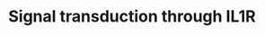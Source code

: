 ---
annotations:
- id: PW:0000023
  parent: regulatory pathway
  type: Pathway Ontology
  value: immune response pathway
- id: PW:0000003
  parent: signaling pathway
  type: Pathway Ontology
  value: signaling pathway
authors:
- Laurent
- Fehrhart
- Eweitz
citedin:
- link: PMC9664052
  title: Systems biology approach reveals a common molecular basis for COVID-19 and
    non-alcoholic fatty liver disease (NAFLD) (2022)
communities:
- ONTOX
description: 'Signal transduction through IL1R. Pathway based on Biocarta pathway
  (M12095). https://cgap.nci.nih.gov/Pathways/BioCarta/h_il1rPathway  IL-1 signals
  primarily through the IL-1 receptor type 1 (IL-1R1). Through expression of cytokines
  such as TNF, TGF-beta and interferons, IL-1 holds a range of inflammatory activities
  that include induction of fever, expression of vascular adhesion molecules and roles
  in arthritis and septic shock. IL-1 binds to the respective IL-1 receptor however,
  it requires the IL-1 receptor accessory protein (IL-1RAP) to transduce a signal.
  Two kinases (IRAK-1 and IRAK-2) get activated through IL-1 binding to its receptor.
  Via these kinases a cascade gets activated which includes TRAF6, NF-kB activation
  and c-JUN activation. The IL-1 signaling cascade represents a highly conserved response
  to pathogens. '
last-edited: 2024-07-27
ndex: 4f8b4200-8b6b-11eb-9e72-0ac135e8bacf
organisms:
- Homo sapiens
redirect_from:
- /index.php/Pathway:WP4496
- /instance/WP4496
- /instance/WP4496_r134761
revision: r134761
schema-jsonld:
- '@context': https://schema.org/
  '@id': https://wikipathways.github.io/pathways/WP4496.html
  '@type': Dataset
  creator:
    '@type': Organization
    name: WikiPathways
  description: 'Signal transduction through IL1R. Pathway based on Biocarta pathway
    (M12095). https://cgap.nci.nih.gov/Pathways/BioCarta/h_il1rPathway  IL-1 signals
    primarily through the IL-1 receptor type 1 (IL-1R1). Through expression of cytokines
    such as TNF, TGF-beta and interferons, IL-1 holds a range of inflammatory activities
    that include induction of fever, expression of vascular adhesion molecules and
    roles in arthritis and septic shock. IL-1 binds to the respective IL-1 receptor
    however, it requires the IL-1 receptor accessory protein (IL-1RAP) to transduce
    a signal. Two kinases (IRAK-1 and IRAK-2) get activated through IL-1 binding to
    its receptor. Via these kinases a cascade gets activated which includes TRAF6,
    NF-kB activation and c-JUN activation. The IL-1 signaling cascade represents a
    highly conserved response to pathogens. '
  keywords:
  - CHUK
  - ECSIT
  - IFNA1
  - IFNB1
  - IKBKB
  - IL1A
  - IL1B
  - IL1R1
  - IL1RAP
  - IL1RN
  - IL6
  - IRAK1
  - IRAK2
  - IRAK3
  - JUN
  - MAP2K3
  - MAP2K6
  - MAP3K1
  - MAP3K14
  - MAP3K7
  - MAPK14
  - MAPK8
  - MYD88
  - NFKB1
  - NFKBIA
  - RELA
  - TAB1
  - TGFB1
  - TGFB2
  - TGFB3
  - TNF
  - TOLLIP
  - TRAF6
  license: CC0
  name: Signal transduction through IL1R
seo: CreativeWork
title: Signal transduction through IL1R
wpid: WP4496
---
